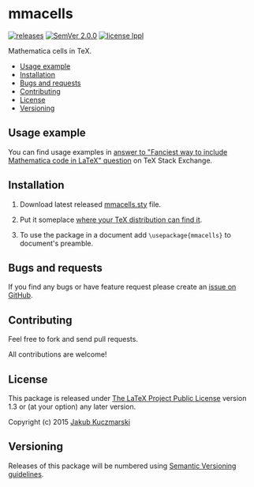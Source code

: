# mmacells

[![releases](http://img.shields.io/github/release/jkuczm/mmacells.svg)](https://github.com/jkuczm/mmacells/releases)
[![SemVer 2.0.0](http://img.shields.io/badge/SemVer-2.0.0-brightgreen.svg)](http://semver.org/spec/v2.0.0.html)
[![license lp­pl](http://img.shields.io/badge/license-lppl-blue.svg)](http://www.latex-project.org/lppl.txt)


Mathematica cells in TeX.


* [Usage example](#usage-example)
* [Installation](#installation)
* [Bugs and requests](#bugs-and-requests)
* [Contributing](#contributing)
* [License](#license)
* [Versioning](#versioning)



## Usage example

You can find usage examples in
[answer to "Fanciest way to include Mathematica code in LaTeX" question](http://tex.stackexchange.com/a/223898/70587)
on TeX Stack Exchange.



## Installation

1. Download latest released
   [mmacells.sty](https://raw.githubusercontent.com/jkuczm/mmacells/v0.3.1/mmacells.sty)
   file.

2. Put it someplace [where your TeX distribution can find it](http://tex.stackexchange.com/q/1137/70587).

3. To use the package in a document add `\usepackage{mmacells}` to document's
   preamble.



## Bugs and requests

If you find any bugs or have feature request please create an
[issue on GitHub](https://github.com/jkuczm/mmacells/issues).



## Contributing

Feel free to fork and send pull requests.

All contributions are welcome!



## License

This package is released under
[The LaTeX Project Public Li­cense](http://www.latex-project.org/lppl.txt)
version 1.3 or (at your option) any later version.

Copyright (c) 2015 [Jakub Kuczmarski](mailto:Jakub.Kuczmarski@gmail.com)


## Versioning

Releases of this package will be numbered using
[Semantic Versioning guidelines](http://semver.org/).
